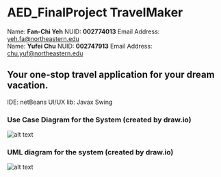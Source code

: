 # AED_FinalProject TravelMaker
Name: __Fan-Chi Yeh__ NUID: __002774013__ Email Address: yeh.fa@northeastern.edu  
Name: __Yufei Chu__ NUID: __002747913__ Email Address: chu.yuf@northeastern.edu

## Your one-stop travel application for your dream vacation.

IDE: netBeans
UI/UX lib: Javax Swing


### Use Case Diagram for the System (created by draw.io)
![alt text](https://i.imgur.com/vFa3z7E.jpg)
### UML diagram for the system (created by draw.io)
![alt text](https://i.imgur.com/33tXOyH.jpg)
